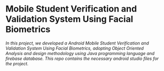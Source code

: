 # Mobile Student Verification and Validation System Using Facial Biometrics

###### In this project, we developed a Android Mobile Student Verification and Validation System Using Facial Biometrics, adopting Object Oriented Analysis and design methodology using Java programming language and firebase database. This repo contains the necessary android studio files for the project.